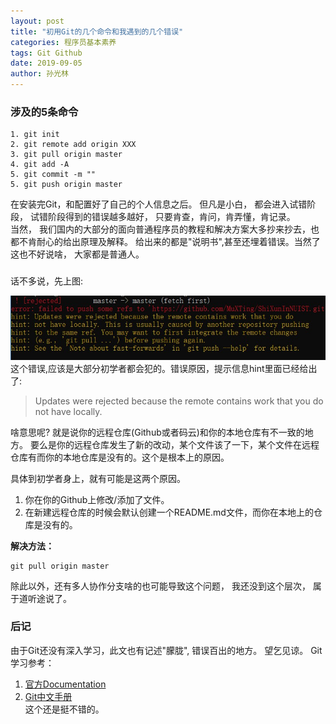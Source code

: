 ```yaml
---
layout: post
title: "初用Git的几个命令和我遇到的几个错误"
categories: 程序员基本素养
tags: Git Github
date: 2019-09-05
author: 孙光林
---
```


### 涉及的5条命令
```git
1. git init
2. git remote add origin XXX
3. git pull origin master
4. git add -A
5. git commit -m ""
5. git push origin master
```
在安装完Git，和配置好了自己的个人信息之后。 但凡是小白， 都会进入试错阶段， 试错阶段得到的错误越多越好， 只要肯查，肯问，肯弄懂，肯记录。  
当然， 我们国内的大部分的面向普通程序员的教程和解决方案大多抄来抄去，也都不肯耐心的给出原理及解释。 给出来的都是"说明书",甚至还埋着错误。当然了这也不好说啥， 大家都是普通人。  
###




话不多说，先上图:  

![Image Text](https://raw.githubusercontent.com/MuXTing/MuXTing.github.io/master/pic/Others/Git报错1.jpg)  
这个错误,应该是大部分初学者都会犯的。错误原因，提示信息hint里面已经给出了:  
> Updates were rejected because the remote contains work that you do not have locally. 

啥意思呢? 就是说你的远程仓库(Github或者码云)和你的本地仓库有不一致的地方。 要么是你的远程仓库发生了新的改动，某个文件该了一下，某个文件在远程仓库有而你的本地仓库是没有的。这个是根本上的原因。  

具体到初学者身上，就有可能是这两个原因。

1. 你在你的Github上修改/添加了文件。 
2. 在新建远程仓库的时候会默认创建一个README.md文件，而你在本地上的仓库是没有的。 

**解决方法：**  
```git
git pull origin master
```

除此以外，还有多人协作分支啥的也可能导致这个问题， 我还没到这个层次， 属于道听途说了。 
### 后记
由于Git还没有深入学习，此文也有记述"朦胧", 错误百出的地方。 望乞见谅。 
Git学习参考：  
1. <a href="https://git-scm.com/doc" target="_blank">官方Documentation</a>
2. <a href="https://readthedocs.org/projects/git-reference/" target="_blank">Git中文手册</a>  
这个还是挺不错的。 